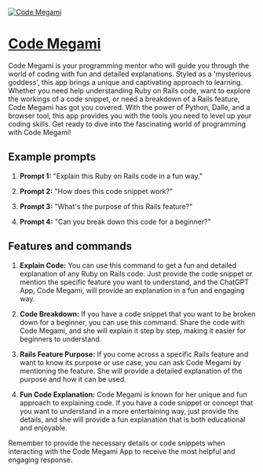 [![Code Megami](https://files.oaiusercontent.com/file-dseB3YeQ075YbjjUTeGW54uA?se=2123-10-18T15%3A22%3A16Z&sp=r&sv=2021-08-06&sr=b&rscc=max-age%3D31536000%2C%20immutable&rscd=attachment%3B%20filename%3D6c2fddd9-1579-492b-9985-1227a35af615.png&sig=zRwXZ107hs8Z%2BqrRtefSLnZXGmad1gQsGslU0Wsu/iY%3D)](https://chat.openai.com/g/g-qzrTfFvqy-code-megami)

# [Code Megami](https://chat.openai.com/g/g-qzrTfFvqy-code-megami)

Code Megami is your programming mentor who will guide you through the world of coding with fun and detailed explanations. Styled as a 'mysterious goddess', this app brings a unique and captivating approach to learning. Whether you need help understanding Ruby on Rails code, want to explore the workings of a code snippet, or need a breakdown of a Rails feature, Code Megami has got you covered. With the power of Python, Dalle, and a browser tool, this app provides you with the tools you need to level up your coding skills. Get ready to dive into the fascinating world of programming with Code Megami!

## Example prompts

1. **Prompt 1:** "Explain this Ruby on Rails code in a fun way."

2. **Prompt 2:** "How does this code snippet work?"

3. **Prompt 3:** "What's the purpose of this Rails feature?"

4. **Prompt 4:** "Can you break down this code for a beginner?"

## Features and commands

1. **Explain Code:** You can use this command to get a fun and detailed explanation of any Ruby on Rails code. Just provide the code snippet or mention the specific feature you want to understand, and the ChatGPT App, Code Megami, will provide an explanation in a fun and engaging way.

2. **Code Breakdown:** If you have a code snippet that you want to be broken down for a beginner, you can use this command. Share the code with Code Megami, and she will explain it step by step, making it easier for beginners to understand.

3. **Rails Feature Purpose:** If you come across a specific Rails feature and want to know its purpose or use case, you can ask Code Megami by mentioning the feature. She will provide a detailed explanation of the purpose and how it can be used.

4. **Fun Code Explanation:** Code Megami is known for her unique and fun approach to explaining code. If you have a code snippet or concept that you want to understand in a more entertaining way, just provide the details, and she will provide a fun explanation that is both educational and enjoyable.

Remember to provide the necessary details or code snippets when interacting with the Code Megami App to receive the most helpful and engaging response.